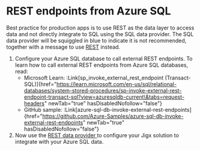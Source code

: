 # REST endpoints from Azure SQL

Best practice for production apps is to use REST as the data layer to access data and not directly integrate to SQL using the SQL data provider. The SQL data provider will be squiggled in blue to indicate it is not recommended, together with a message to use [REST](../rest/rest.md) instead.

1. Configure your Azure SQL database to call external REST endpoints. To learn how to call external REST endpoints from Azure SQL databases, read:
   * Microsoft Learn: :Link\[sp\_invoke\_external\_rest\_endpoint (Transact-SQL)]{href="https://learn.microsoft.com/en-us/sql/relational-databases/system-stored-procedures/sp-invoke-external-rest-endpoint-transact-sql?view=azuresqldb-current\&tabs=request-headers" newTab="true" hasDisabledNofollow="false"}
   * GitHub sample: :Link\[azure-sql-db-invoke-external-rest-endpoints]{href="https://github.com/Azure-Samples/azure-sql-db-invoke-external-rest-endpoints" newTab="true" hasDisabledNofollow="false"}
2. Now use the [REST data provider ](../rest/rest.md)to configure your Jigx solution to integrate with your Azure SQL data.
